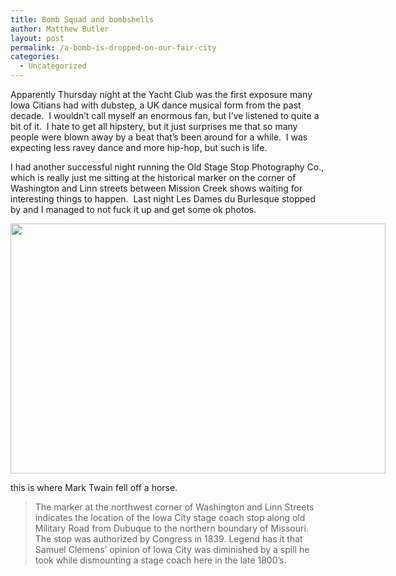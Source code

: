```yaml
---
title: Bomb Squad and bombshells
author: Matthew Butler
layout: post
permalink: /a-bomb-is-dropped-on-our-fair-city
categories:
  - Uncategorized
---
```

Apparently Thursday night at the Yacht Club was the first exposure many Iowa Citians had with dubstep, a UK dance musical form from the past decade.  I wouldn&#8217;t call myself an enormous fan, but I&#8217;ve listened to quite a bit of it.  I hate to get all hipstery, but it just surprises me that so many people were blown away by a beat that&#8217;s been around for a while.  I was expecting less ravey dance and more hip-hop, but such is life.

I had another successful night running the Old Stage Stop Photography Co., which is really just me sitting at the historical marker on the corner of Washington and Linn streets between Mission Creek shows waiting for interesting things to happen.  Last night Les Dames du Burlesque stopped by and I managed to not fuck it up and get some ok photos.

<div style="width: 610px" class="wp-caption alignnone">
  <img title="Les Dames du Burlesque d'Iowa City" src="http://www.mattbutler.net/images/dames-small.jpg" alt="" width="600" height="400" /><p class="wp-caption-text">
    this is where Mark Twain fell off a horse.
  </p>
</div>

> The marker at the northwest corner of Washington and Linn Streets indicates the location of the Iowa City stage coach stop along old Military Road from Dubuque to the northern boundary of Missouri. The stop was authorized by Congress in 1839. Legend has it that Samuel Clemens’ opinion of Iowa City was diminished by a spill he took while dismounting a stage coach here in the late 1800’s.